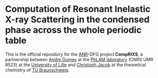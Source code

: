 # Computation of Resonant Inelastic X-ray Scattering in the condensed phase across the whole periodic table

This is the official repository for the [ANR](https://anr.fr/Project-ANR-19-CE29-0019)-DFG project **CompRIXS**, a partnership between [Andre Gomes](https://pro.univ-lille.fr/andre-severo-pereira-gomes/) at the [PhLAM laboratory](https://phlam.univ-lille.fr/) (CNRS UMR 8523) at the [University of Lille](https://www.univ-lille.fr) and [Christoph Jacob](https://www.tu-braunschweig.de/en/pci/agjacob/mitarbeitende/jacob) at the theoretical chemistry of [TU Braunschweig](https://www.tu-braunschweig.de/en/).
